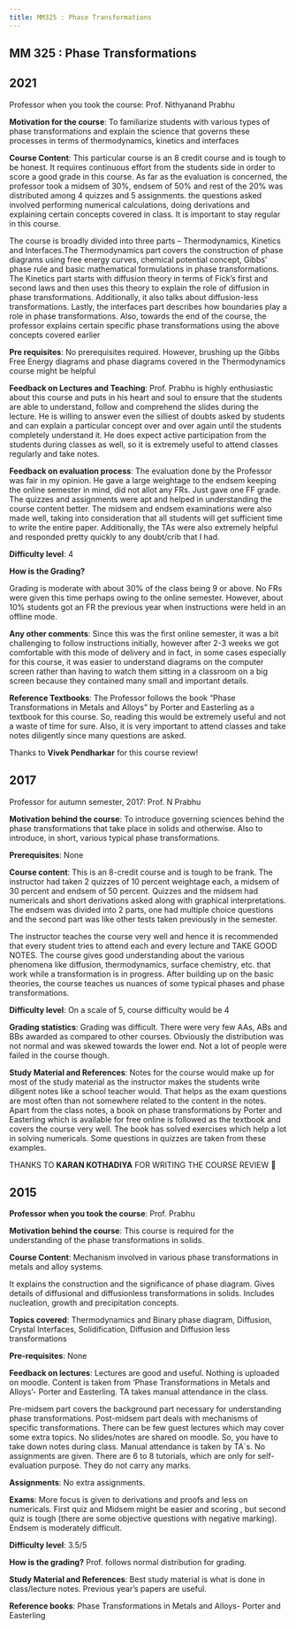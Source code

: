 ```yaml
---
title: MM325 : Phase Transformations
---
```

## MM 325 : Phase Transformations

## 2021
Professor when you took the course: Prof. Nithyanand Prabhu

**Motivation for the course**: To familiarize students with various types of phase transformations and explain the science that governs these processes in terms of thermodynamics, kinetics and interfaces

**Course Content**: This particular course is an 8 credit course and is tough to be honest. It requires continuous effort from the students side in order to score a good grade in this course. As far as the evaluation is concerned, the professor took a midsem of 30%, endsem of 50% and rest of the 20% was distributed among 4 quizzes and 5 assignments. the questions asked involved performing numerical calculations, doing derivations and explaining certain concepts covered in class. It is important to stay regular in this course.

The course is broadly divided into three parts – Thermodynamics, Kinetics and Interfaces.The Thermodynamics part covers the construction of phase diagrams using free energy curves, chemical potential concept, Gibbs’ phase rule and basic mathematical formulations in phase transformations. The Kinetics part starts with diffusion theory in terms of Fick’s first and second laws and then uses this theory to explain the role of diffusion in phase transformations. Additionally, it also talks about diffusion-less transformations. Lastly, the interfaces part describes how boundaries play a role in phase transformations. Also, towards the end of the course, the professor explains certain specific phase transformations using the above concepts covered earlier

**Pre requisites**: No prerequisites required. However, brushing up the Gibbs Free Energy diagrams and phase diagrams covered in the Thermodynamics course might be helpful

**Feedback on Lectures and Teaching**: Prof. Prabhu is highly enthusiastic about this course and puts in his heart and soul to ensure that the students are able to understand, follow and comprehend the slides during the lecture. He is willing to answer even the silliest of doubts asked by students and can explain a particular concept over and over again until the students completely understand it. He does expect active participation from the students during classes as well, so it is extremely useful to attend classes regularly and take notes.

**Feedback on evaluation process**: The evaluation done by the Professor was fair in my opinion. He gave a large weightage to the endsem keeping the online semester in mind, did not allot any FRs. Just gave one FF grade. The quizzes and assignments were apt and helped in understanding the course content better. The midsem and endsem examinations were also made well, taking into consideration that all students will get sufficient time to write the entire paper. Additionally, the TAs were also extremely helpful and responded pretty quickly to any doubt/crib that I had.

**Difficulty level**: 4

**How is the Grading?**

Grading is moderate with about 30% of the class being 9 or above. No FRs were given this time perhaps owing to the online semester. However, about 10% students got an FR the previous year when instructions were held in an offline mode.

**Any other comments**: Since this was the first online semester, it was a bit challenging to follow instructions initially, however after 2-3 weeks we got comfortable with this mode of delivery and in fact, in some cases especially for this course, it was easier to understand diagrams on the computer screen rather than having to watch them sitting in a classroom on a big screen because they contained many small and important details.

**Reference Textbooks**: The Professor follows the book “Phase Transformations in Metals and Alloys” by Porter and Easterling as a textbook for this course. So, reading this would be extremely useful and not a waste of time for sure. Also, it is very important to attend classes and take notes diligently since many questions are asked.

Thanks to **Vivek Pendharkar** for this course review!

## 2017

Professor for autumn semester, 2017: Prof. N Prabhu

**Motivation behind the course**: To introduce governing sciences behind the phase transformations that take place in solids and otherwise. Also to introduce, in short, various typical phase transformations.

**Prerequisites**: None

**Course content**: This is an 8-credit course and is tough to be frank. The instructor had taken 2 quizzes of 10 percent weightage each, a midsem of 30 percent and endsem of 50 percent. Quizzes and the midsem had numericals and short derivations asked along with graphical interpretations. The endsem was divided into 2 parts, one had multiple choice questions and the second part was like other tests taken previously in the semester.

The instructor teaches the course very well and hence it is recommended that every student tries to attend each and every lecture and TAKE GOOD NOTES. The course gives good understanding about the various phenomena like diffusion, thermodynamics, surface chemistry, etc. that work while a transformation is in progress. After building up on the basic theories, the course teaches us nuances of some typical phases and phase transformations.

**Difficulty level**: On a scale of 5, course difficulty would be 4

**Grading statistics**: Grading was difficult. There were very few AAs, ABs and BBs awarded as compared to other courses. Obviously the distribution was not normal and was skewed towards the lower end. Not a lot of people were failed in the course though.

**Study Material and References**: Notes for the course would make up for most of the study material as the instructor makes the students write diligent notes like a school teacher would. That helps as the exam questions are most often than not somewhere related to the content in the notes. Apart from the class notes, a book on phase transformations by Porter and Easterling which is available for free online is followed as the textbook and covers the course very well. The book has solved exercises which help a lot in solving numericals. Some questions in quizzes are taken from these examples.

THANKS TO **KARAN KOTHADIYA** FOR WRITING THE COURSE REVIEW 🙂


## 2015

**Professor when you took the course**: Prof. Prabhu

**Motivation behind the course**: This course is required for the understanding of the phase transformations in solids.

**Course Content**: Mechanism involved in various phase transformations in metals and alloy systems.

It explains the construction and the significance of phase diagram. Gives details of diffusional and diffusionless transformations in solids. Includes nucleation, growth and precipitation concepts.

**Topics covered**: Thermodynamics and Binary phase diagram, Diffusion, Crystal Interfaces, Solidification, Diffusion and Diffusion less transformations

**Pre-requisites**: None

**Feedback on lectures**: Lectures are good and useful. Nothing is uploaded on moodle. Content is taken from ‘Phase Transformations in Metals and Alloys’- Porter and Easterling.  TA takes manual attendance in the class.

Pre-midsem part covers the background part necessary for understanding phase transformations. Post-midsem part deals with mechanisms of specific transformations. There can be few guest lectures which may cover some extra topics. No slides/notes are shared on moodle. So, you have to take down notes during class. Manual attendance is taken by TA`s. No assignments are given. There are 6 to 8 tutorials, which are only for self-evaluation purpose. They do not carry any marks.

**Assignments**: No extra assignments.

**Exams**: More focus is given to derivations and proofs and less on numericals. First quiz and Midsem might be easier and scoring , but second quiz is tough (there are some objective questions with negative marking). Endsem is moderately difficult.

**Difficulty level**: 3.5/5

**How is the grading?** Prof. follows normal distribution for grading.

**Study Material and References**: Best study material is what is done in class/lecture notes. Previous year’s papers are useful.

**Reference books**: Phase Transformations in Metals and Alloys- Porter and Easterling
